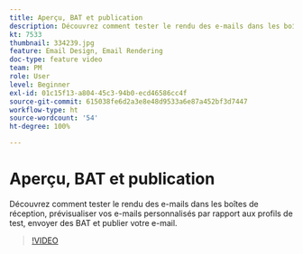 ```yaml
---
title: Aperçu, BAT et publication
description: Découvrez comment tester le rendu des e-mails dans les boîtes de réception, prévisualiser vos e-mails personnalisés par rapport aux profils de test, envoyer des BAT et publier votre e-mail.
kt: 7533
thumbnail: 334239.jpg
feature: Email Design, Email Rendering
doc-type: feature video
team: PM
role: User
level: Beginner
exl-id: 01c15f13-a804-45c3-94b0-ecd46586cc4f
source-git-commit: 615038fe6d2a3e8e48d9533a6e87a452bf3d7447
workflow-type: ht
source-wordcount: '54'
ht-degree: 100%

---
```


# Aperçu, BAT et publication

Découvrez comment tester le rendu des e-mails dans les boîtes de réception, prévisualiser vos e-mails personnalisés par rapport aux profils de test, envoyer des BAT et publier votre e-mail.

>[!VIDEO](https://video.tv.adobe.com/v/334239?quality=12)
